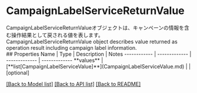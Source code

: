 # CampaignLabelServiceReturnValue

<div lang=\"ja\">CampaignLabelServiceReturnValueオブジェクトは、キャンペーンの情報を含む操作結果として戻される値を表します。</div> <div lang=\"en\">CampaignLabelServiceReturnValue object describes value returned as operation result including campaign label information.</div> 
## Properties
Name | Type | Description | Notes
------------ | ------------- | ------------- | -------------
**values** | [**list[CampaignLabelServiceValue]**](CampaignLabelServiceValue.md) |  | [optional] 

[[Back to Model list]](../README.md#documentation-for-models) [[Back to API list]](../README.md#documentation-for-api-endpoints) [[Back to README]](../README.md)


